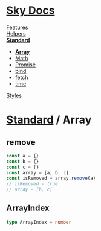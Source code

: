 <!--- This Array was auto-generated using "npx sky readme build" --> 

# [Sky Docs](/README.md)

[Features](../../features/Features.md)   
[Helpers](../../helpers/Helpers.md)   
**[Standard](../../standard/Standard.md)**   
* **[Array](../../standard/Array/Array.md)**
* [Math](../../standard/Math/Math.md)
* [Promise](../../standard/Promise/Promise.md)
* [bind](../../standard/bind/bind.md)
* [fetch](../../standard/fetch/fetch.md)
* [time](../../standard/time/time.md)
  
[Styles](../../styles/Styles.md)   

# [Standard](../../standard/Standard.md) / Array

## remove

```typescript
const a = {}
const b = {}
const c = {}
const array = [a, b, c]
const isRemoved = array.remove(a)
// isRemoved - true
// array - [b, c]

```

## ArrayIndex

```typescript
type ArrayIndex = number

```